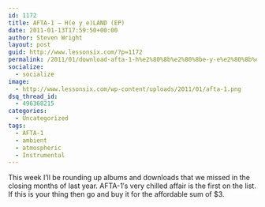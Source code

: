 ```yaml
---
id: 1172
title: AFTA-1 – H​(​e y e​)​LAND (EP)
date: 2011-01-13T17:59:50+00:00
author: Steven Wright
layout: post
guid: http://www.lessonsix.com/?p=1172
permalink: /2011/01/download-afta-1-h%e2%80%8b%e2%80%8be-y-e%e2%80%8b%e2%80%8bland-ep/
socialize:
  - socialize
image:
  - http://www.lessonsix.com/wp-content/uploads/2011/01/afta-1.png
dsq_thread_id:
  - 496368215
categories:
  - Uncategorized
tags:
  - AFTA-1
  - ambient
  - atmospheric
  - Instrumental
---
```

This week I&#8217;ll be rounding up albums and downloads that we missed in the closing months of last year. AFTA-1&#8242;s very chilled affair is the first on the list. If this is your thing then go and buy it for the affordable sum of $3.